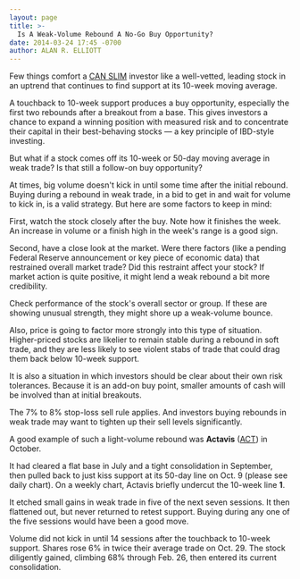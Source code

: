 ```yaml
---
layout: page
title: >-
  Is A Weak-Volume Rebound A No-Go Buy Opportunity?
date: 2014-03-24 17:45 -0700
author: ALAN R. ELLIOTT
---
```





Few things comfort a [CAN SLIM](http://education.investors.com/) investor like a well-vetted, leading stock in an uptrend that continues to find support at its 10-week moving average.

  

A touchback to 10-week support produces a buy opportunity, especially the first two rebounds after a breakout from a base. This gives investors a chance to expand a winning position with measured risk and to concentrate their capital in their best-behaving stocks — a key principle of IBD-style investing.

  

But what if a stock comes off its 10-week or 50-day moving average in weak trade? Is that still a follow-on buy opportunity?

  

At times, big volume doesn't kick in until some time after the initial rebound. Buying during a rebound in weak trade, in a bid to get in and wait for volume to kick in, is a valid strategy. But here are some factors to keep in mind:

  

First, watch the stock closely after the buy. Note how it finishes the week. An increase in volume or a finish high in the week's range is a good sign.

  

Second, have a close look at the market. Were there factors (like a pending Federal Reserve announcement or key piece of economic data) that restrained overall market trade? Did this restraint affect your stock? If market action is quite positive, it might lend a weak rebound a bit more credibility.

  

Check performance of the stock's overall sector or group. If these are showing unusual strength, they might shore up a weak-volume bounce.

  

Also, price is going to factor more strongly into this type of situation. Higher-priced stocks are likelier to remain stable during a rebound in soft trade, and they are less likely to see violent stabs of trade that could drag them back below 10-week support.

  

It is also a situation in which investors should be clear about their own risk tolerances. Because it is an add-on buy point, smaller amounts of cash will be involved than at initial breakouts.

  

The 7% to 8% stop-loss sell rule applies. And investors buying rebounds in weak trade may want to tighten up their sell levels significantly.

  

A good example of such a light-volume rebound was **Actavis** ([ACT](https://research.investors.com/quote.aspx?symbol=ACT)) in October.

  

It had cleared a flat base in July and a tight consolidation in September, then pulled back to just kiss support at its 50-day line on Oct. 9 (please see daily chart). On a weekly chart, Actavis briefly undercut the 10-week line **1**.

  

It etched small gains in weak trade in five of the next seven sessions. It then flattened out, but never returned to retest support. Buying during any one of the five sessions would have been a good move.

  

Volume did not kick in until 14 sessions after the touchback to 10-week support. Shares rose 6% in twice their average trade on Oct. 29. The stock diligently gained, climbing 68% through Feb. 26, then entered its current consolidation.




